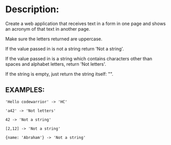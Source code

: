 # Description:

Create a web application that receives text in a form in one page and shows an acronym of that text in another page.

Make sure the letters returned are uppercase.

If the value passed in is not a string return 'Not a string'.

If the value passed in is a string which contains characters other than spaces and alphabet letters, return 'Not letters'.

If the string is empty, just return the string itself: "".

## EXAMPLES:

```
'Hello codewarrior' -> 'HC'

'a42' -> 'Not letters'

42 -> 'Not a string'

[2,12] -> 'Not a string'

{name: 'Abraham'} -> 'Not a string'
```
